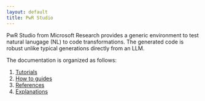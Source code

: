 ```yaml
---
layout: default
title: PwR Studio
---
```


PwR Studio from Microsoft Research provides a generic environment to test natural lanugage (NL) to code transformations. The generated code is robust unlike typical generations directly from an LLM.

The documentation is organized as follows:

1. [Tutorials](tutorials/)
2. [How to guides](how-tos/)
3. [References](references/)
4. [Explanations](explanations/)
